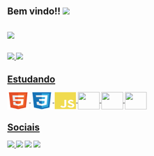 ## Bem vindo!! <img src="https://cdnb.artstation.com/p/assets/images/images/052/142/157/original/johan-cediel-rodriguez-pixel-artv2exp.gif?1659037637" width="50"/>
<br>
<img src="https://64.media.tumblr.com/adac611ed299098bbfd5527cacb1feb5/tumblr_o6v2n6Dwqn1vp0h0go1_540.gif" width="540"/>


##

<div>
<a href="https://github.com/tavaresgs">
<img height="180em" src="https://github-readme-stats.vercel.app/api/top-langs/?username=tavaresgs&layout=compact&langs_count=7&theme=dracula"/>
<img height="180em" src="https://github-readme-stats.vercel.app/api?username=tavaresgs&show_icons=true&theme=dracula&include_all_commits=true&count_private=true"/>
</div>

## Estudando
  <div align="left">
    <img align="center"  height="40" width="50" src="https://raw.githubusercontent.com/devicons/devicon/master/icons/html5/html5-original.svg">
    <img align="center"  height="40" width="50" src="https://raw.githubusercontent.com/devicons/devicon/master/icons/css3/css3-original.svg">
    <img align="center"  height="40" width="50" src="https://raw.githubusercontent.com/devicons/devicon/master/icons/javascript/javascript-plain.svg">
    <img align="center"  height="40" width="50" src="https://cdn-icons-png.flaticon.com/512/4248/4248443.png"/>
    <img align="center"  height="40" width="50" src="https://cdn.jsdelivr.net/gh/devicons/devicon/icons/nodejs/nodejs-original.svg" />
    <img align="center"  height="40" width="50" src="https://cdn.jsdelivr.net/gh/devicons/devicon/icons/react/react-original-wordmark.svg" />
</div>                

## Sociais
<div><a href="https://instagram.com/tavaresgs" target="_blank"><img src="https://img.shields.io/badge/-Instagram-%23E4405F?style=for-the-badge&logo=instagram&logoColor=white" target="_blank">  <a href = "mailto:gustavo.santos.contato@hotmail.com"><img src="https://img.shields.io/badge/Gmail-D14836?style=for-the-badge&logo=gmail&logoColor=white" target="_blank"></a>  <a href="https://www.linkedin.com/in/gustavo-tavares-400022137" target="_blank"><img src="https://img.shields.io/badge/-LinkedIn-%230077B5?style=for-the-badge&logo=linkedin&logoColor=white" target="_blank"></a>   <a href="https://www.twitch.tv/praisethsun" target="_blank"><img src="https://img.shields.io/badge/Twitch-9146FF?style=for-the-badge&logo=twitch&logoColor=white" target="_blank"></a> </div> 
